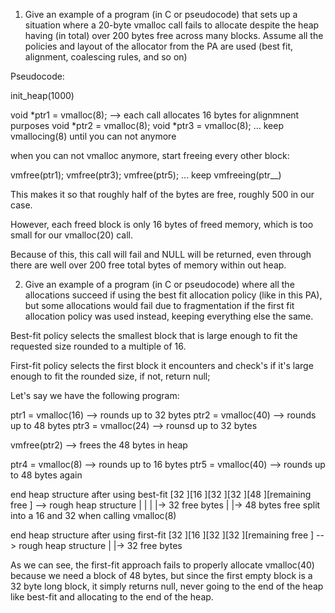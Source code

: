 1) Give an example of a program (in C or pseudocode) that sets up a situation where a 20-byte vmalloc call fails to allocate despite the heap having (in total) over 200 bytes free across many blocks. Assume all the policies and layout of the allocator from the PA are used (best fit, alignment, coalescing rules, and so on)


Pseudocode:


init_heap(1000)

void *ptr1 = vmalloc(8);     --> each call allocates 16 bytes for alignmnent purposes
void *ptr2 = vmalloc(8);
void *ptr3 = vmalloc(8);
...
keep vmallocing(8) until you can not anymore

when you can not vmalloc anymore, start freeing every other block:

vmfree(ptr1);
vmfree(ptr3);
vmfree(ptr5);
...
keep vmfreeing(ptr__)

This makes it so that roughly half of the bytes are free, roughly 500 in our case.

However, each freed block is only 16 bytes of freed memory, which is too small for our vmalloc(20) call.

Because of this, this call will fail and NULL will be returned, even through there are well over 200 free total bytes of memory within out heap.





2) Give an example of a program (in C or pseudocode) where all the allocations succeed if using the best fit allocation policy (like in this PA), but some allocations would fail due to fragmentation if the first fit allocation policy was used instead, keeping everything else the same.


Best-fit policy selects the smallest block that is large enough to fit the requested size rounded to a multiple of 16.

First-fit policy selects the first block it encounters and check's if it's large enough to fit the rounded size, if not, return null;


Let's say we have the following program:

ptr1 = vmalloc(16) --> rounds up to 32 bytes
ptr2 = vmalloc(40) --> rounds up to 48 bytes
ptr3 = vmalloc(24) --> rounsd up to 32 bytes

vmfree(ptr2)    --> frees the 48 bytes in heap

ptr4 = vmalloc(8)   --> rounds up to 16 bytes
ptr5 = vmalloc(40)  --> rounds up to 48 bytes again



end heap structure after using best-fit
[32    ][16   ][32     ][32    ][48      ][remaining free       ]       --> rough heap structure
            |   |
            |   |-> 32 free bytes
            |
            |-> 48 bytes free split into a 16 and 32 when calling vmalloc(8)


end heap structure after using first-fit
[32    ][16   ][32    ][32    ][remaining free       ]       --> rough heap structure
                |
                |-> 32 free bytes

As we can see, the first-fit approach fails to properly allocate vmalloc(40) because we need a block of 48 bytes, but since the 
first empty block is a 32 byte long block, it simply returns null, never going to the end of the heap like best-fit and 
allocating to the end of the heap.
